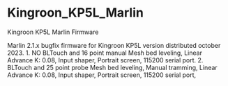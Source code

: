 # Kingroon_KP5L_Marlin
Kingroon KP5L Marlin Firmware

Marlin 2.1.x bugfix firmware for Kingroon KP5L version distributed october 2023.
1.
NO BLTouch and 16 point manual Mesh bed leveling, 
Linear Advance K: 0.08,
Input shaper,
Portrait screen,
115200 serial port.
2. 
BLTouch and 25 point probe Mesh bed leveling,
Manual tramming,
Linear Advance K: 0.08,
Input shaper,
Portrait screen,
115200 serial port,
